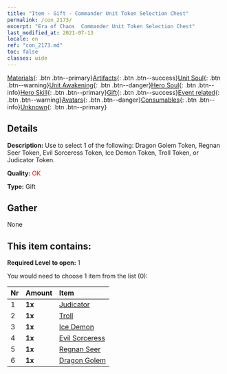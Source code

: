 ```yaml
---
title: "Item - Gift - Commander Unit Token Selection Chest"
permalink: /con_2173/
excerpt: "Era of Chaos  Commander Unit Token Selection Chest"
last_modified_at: 2021-07-13
locale: en
ref: "con_2173.md"
toc: false
classes: wide
---
```

 [Materials](/Items/){: .btn .btn--primary}[Artifacts](/Items/Artifacts/){: .btn .btn--success}[Unit Soul](/Items/UnitSoul/){: .btn .btn--warning}[Unit Awakening](/Items/UnitAwakening/){: .btn .btn--danger}[Hero Soul](/Items/HeroSoul/){: .btn .btn--info}[Hero Skill](/Items/HeroSkill/){: .btn .btn--primary}[Gift](/Items/Gift/){: .btn .btn--success}[Event related](/Items/Events/){: .btn .btn--warning}[Avatars](/Items/Avatars/){: .btn .btn--danger}[Consumables](/Items/Consumables/){: .btn .btn--info}[Unknown](/Items/Unknown/){: .btn .btn--primary}

## Details
 **Description:** Use to select 1 of the following: Dragon Golem Token, Regnan Seer Token, Evil Sorceress Token, Ice Demon Token, Troll Token, or Judicator Token.

 **Quality:** <span style="color: #FF0000">OK</span>

 **Type:** Gift

## Gather

  None

## This item contains:

 **Required Level to open:** 1

 You would need to choose 1 item from the list (0):

  | Nr | Amount |     Item    |
  |:---|:-------|:------------|
  | 1 |  **1x** | [Judicator](/Items/unt_198/) |  | 
  | 2 |  **1x** | [Troll](/Items/unt_225/) |  | 
  | 3 |  **1x** | [Ice Demon](/Items/unt_269/) |  | 
  | 4 |  **1x** | [Evil Sorceress](/Items/unt_252/) |  | 
  | 5 |  **1x** | [Regnan Seer](/Items/unt_279/) |  | 
  | 6 |  **1x** | [Dragon Golem](/Items/unt_243/) |  | 
